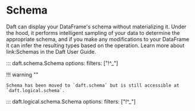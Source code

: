 # Schema

Daft can display your DataFrame's schema without materializing it. Under the hood, it performs intelligent sampling of your data to determine the appropriate schema, and if you make any modifications to your DataFrame it can infer the resulting types based on the operation. Learn more about link:Schemas in the Daft User Guide.

::: daft.schema.Schema
    options:
        filters: ["!^_"]

!!! warning ""

    Schema has been moved to `daft.schema` but is still accessible at `daft.logical.schema`.

::: daft.logical.schema.Schema
    options:
        filters: ["!^_"]
